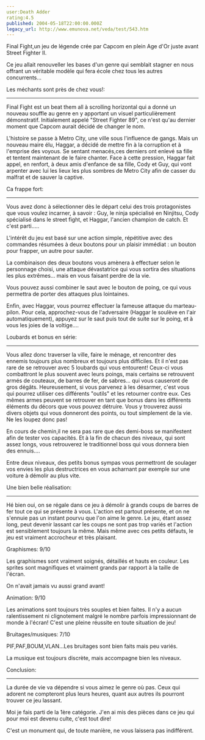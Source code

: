 ```yaml
---
user:Death Adder
rating:4.5
published: 2004-05-18T22:00:00.000Z
legacy_url: http://www.emunova.net/veda/test/543.htm
---
```

Final Fight,un jeu de légende crée par Capcom en plein Age d'Or juste avant Street Fighter II.  

Ce jeu allait renouveller les bases d'un genre qui semblait stagner en nous offrant un véritable modèle qui fera école chez tous les autres concurrents...  

  

  

Les méchants sont près de chez vous!:  

-----------------------------------------------  

Final Fight est un beat them all à scrolling horizontal qui a donné un nouveau souffle au genre en y apportant un visuel particulièrement démonstratif. Initialement appelé "Street Fighter 89", ce n'est qu'au dernier moment que Capcom aurait décidé de changer le nom.  

L'histoire se passe à Metro City, une ville sous l'influence de gangs. Mais un nouveau maire élu, Haggar, a décidé de mettre fin à la corruption et à l'emprise des voyous. Se sentant menacés,ces derniers ont enlevé sa fille et tentent maintenant de le faire chanter. Face à cette pression, Haggar fait appel, en renfort, à deux amis d'enfance de sa fille, Cody et Guy, qui vont arpenter avec lui les lieux les plus sombres de Metro City afin de casser du malfrat et de sauver la captive.  

  

  

Ca frappe fort:  

------------------  

Vous avez donc à sélectionner dès le départ celui des trois protagonistes que vous voulez incarner, à savoir : Guy, le ninja spécialisé en Ninjitsu, Cody spécialisé dans le street fight, et Haggar, l'ancien champion de catch. Et c'est parti.....  

L'intérêt du jeu est basé sur une action simple, répétitive avec des commandes résumées à deux boutons pour un plaisir immédiat : un bouton pour frapper, un autre pour sauter.  

La combinaison des deux boutons vous amènera à effectuer selon le personnage choisi, une attaque dévastatrice qui vous sortira des situations les plus extrêmes... mais en vous faisant perdre de la vie.  

Vous pouvez aussi combiner le saut avec le bouton de poing, ce qui vous permettra de porter des attaques plus lointaines.  

Enfin, avec Haggar, vous pourrez effectuer la fameuse attaque du marteau-pilon. Pour cela, approchez-vous de l'adversaire (Haggar le soulève en l'air automatiquement), appuyez sur le saut puis tout de suite sur le poing, et à vous les joies de la voltige....  

  

  

Loubards et bonus en série:  

----------------------------------  

Vous allez donc traverser la ville, faire le ménage, et rencontrer des ennemis toujours plus nombreux et toujours plus difficiles. Et il n'est pas rare de se retrouver avec 5 loubards qui vous entourent! Ceux-ci vous combattront le plus souvent avec leurs poings, mais certains se retrouvent armés de couteaux, de barres de fer, de sabres... qui vous causeront de gros dégâts. Heureusement, si vous parvenez à les désarmer, c'est vous qui pourrez utiliser ces différents "outils" et les retourner contre eux. Ces mêmes armes peuvent se retrouver en tant que bonus dans les différents éléments du décors que vous pouvez détruire. Vous y trouverez aussi divers objets qui vous donneront des points, ou tout simplement de la vie. Ne les loupez donc pas!  

En cours de chemin,il ne sera pas rare que des demi-boss se manifestent afin de tester vos capacités. Et à la fin de chacun des niveaux, qui sont assez longs, vous retrouverez le traditionnel boss qui vous donnera bien des ennuis....  

Entre deux niveaux, des petits bonus sympas vous permettront de soulager vos envies les plus destructrices en vous acharnant par exemple sur une voiture à démolir au plus vite.  

  

  

Une bien belle réalisation:  

---------------------------------  

Hé bien oui, on se régale dans ce jeu à démolir à grands coups de barres de fer tout ce qui se présente à vous. L'action est partout présente, et on ne s'ennuie pas un instant pourvu que l'on aime le genre. Le jeu, étant assez long, peut devenir lassant car les coups ne sont pas trop variés et l'action est sensiblement toujours la même. Mais même avec ces petits défauts, le jeu est vraiment accrocheur et très plaisant.  

  

Graphismes: 9/10  

Les graphismes sont vraiment soignés, détaillés et hauts en couleur. Les sprites sont magnifiques et vraiment grands par rapport à la taille de l'écran.  

On n'avait jamais vu aussi grand avant!  

  

Animation: 9/10  

Les animations sont toujours très souples et bien faites. Il n'y a aucun ralentissement ni clignotement malgré le nombre parfois impressionnant de monde à l'écran! C'est une pleine réussite en toute situation de jeu!  

  

Bruitages/musiques: 7/10  

PIF,PAF,BOUM,VLAN...Les bruitages sont bien faits mais peu variés.   

La musique est toujours discrète, mais accompagne bien les niveaux.  

  

  

Conclusion:  

---------------  

La durée de vie va dépendre si vous aimez le genre où pas. Ceux qui adorent ne compteront plus leurs heures, quant aux autres ils pourront trouver ce jeu lassant.  

Moi je fais parti de la 1ère catégorie. J'en ai mis des pièces dans ce jeu qui pour moi est devenu culte, c'est tout dire!   

C'est un monument qui, de toute manière, ne vous laissera pas indifférent.